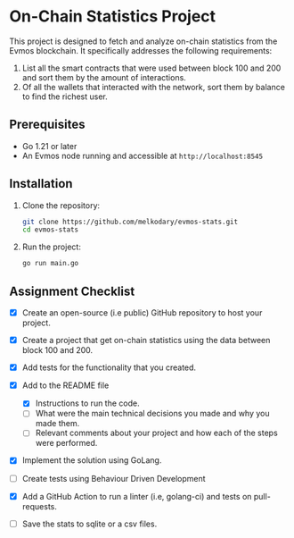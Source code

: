 # On-Chain Statistics Project

This project is designed to fetch and analyze on-chain statistics from the Evmos blockchain. It specifically addresses the following requirements:

1. List all the smart contracts that were used between block 100 and 200 and sort them by the amount of interactions.
2. Of all the wallets that interacted with the network, sort them by balance to find the richest user.

## Prerequisites

- Go 1.21 or later
- An Evmos node running and accessible at `http://localhost:8545`

## Installation

1. Clone the repository:
    ```sh
    git clone https://github.com/melkodary/evmos-stats.git
    cd evmos-stats
    ```

2. Run the project:
    ```sh
    go run main.go
    ```

## Assignment Checklist

- [x] Create an open-source (i.e public) GitHub repository to host your project.
- [x] Create a project that get on-chain statistics using the data between block 100 and 200.
- [x] Add tests for the functionality that you created.
- [x] Add to the README file
    - [x] Instructions to run the code.
    - [ ] What were the main technical decisions you made and why you made them.
    - [ ] Relevant comments about your project and how each of the steps were performed.
- [x] Implement the solution using GoLang.
- [ ] Create tests using Behaviour Driven Development
- [x] Add a GitHub Action to run a linter (i.e, golang-ci) and tests on pull-requests.
- [ ] Save the stats to sqlite or a csv files.

